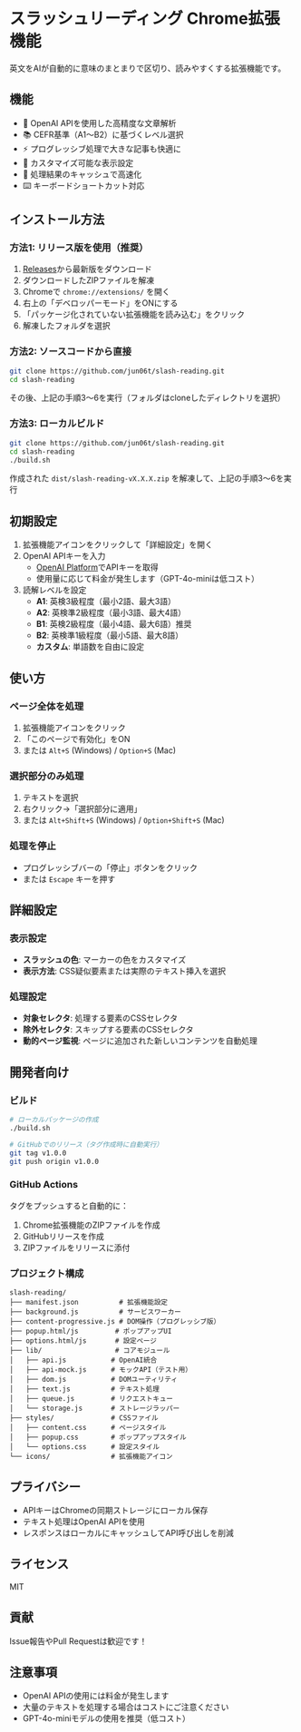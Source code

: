 # スラッシュリーディング Chrome拡張機能

英文をAIが自動的に意味のまとまりで区切り、読みやすくする拡張機能です。

## 機能

- 🤖 OpenAI APIを使用した高精度な文章解析
- 📚 CEFR基準（A1〜B2）に基づくレベル選択
- ⚡ プログレッシブ処理で大きな記事も快適に
- 🎨 カスタマイズ可能な表示設定
- 💾 処理結果のキャッシュで高速化
- ⌨️ キーボードショートカット対応

## インストール方法

### 方法1: リリース版を使用（推奨）

1. [Releases](https://github.com/jun06t/slash-reading/releases)から最新版をダウンロード
2. ダウンロードしたZIPファイルを解凍
3. Chromeで `chrome://extensions/` を開く
4. 右上の「デベロッパーモード」をONにする
5. 「パッケージ化されていない拡張機能を読み込む」をクリック
6. 解凍したフォルダを選択

### 方法2: ソースコードから直接

```bash
git clone https://github.com/jun06t/slash-reading.git
cd slash-reading
```

その後、上記の手順3〜6を実行（フォルダはcloneしたディレクトリを選択）

### 方法3: ローカルビルド

```bash
git clone https://github.com/jun06t/slash-reading.git
cd slash-reading
./build.sh
```

作成された `dist/slash-reading-vX.X.X.zip` を解凍して、上記の手順3〜6を実行

## 初期設定

1. 拡張機能アイコンをクリックして「詳細設定」を開く
2. OpenAI APIキーを入力
   - [OpenAI Platform](https://platform.openai.com/api-keys)でAPIキーを取得
   - 使用量に応じて料金が発生します（GPT-4o-miniは低コスト）
3. 読解レベルを設定
   - **A1**: 英検3級程度（最小2語、最大3語）
   - **A2**: 英検準2級程度（最小3語、最大4語）
   - **B1**: 英検2級程度（最小4語、最大6語）推奨
   - **B2**: 英検準1級程度（最小5語、最大8語）
   - **カスタム**: 単語数を自由に設定

## 使い方

### ページ全体を処理
1. 拡張機能アイコンをクリック
2. 「このページで有効化」をON
3. または `Alt+S` (Windows) / `Option+S` (Mac)

### 選択部分のみ処理
1. テキストを選択
2. 右クリック→「選択部分に適用」
3. または `Alt+Shift+S` (Windows) / `Option+Shift+S` (Mac)

### 処理を停止
- プログレッシブバーの「停止」ボタンをクリック
- または `Escape` キーを押す

## 詳細設定

### 表示設定
- **スラッシュの色**: マーカーの色をカスタマイズ
- **表示方法**: CSS疑似要素または実際のテキスト挿入を選択

### 処理設定
- **対象セレクタ**: 処理する要素のCSSセレクタ
- **除外セレクタ**: スキップする要素のCSSセレクタ
- **動的ページ監視**: ページに追加された新しいコンテンツを自動処理

## 開発者向け

### ビルド

```bash
# ローカルパッケージの作成
./build.sh

# GitHubでのリリース（タグ作成時に自動実行）
git tag v1.0.0
git push origin v1.0.0
```

### GitHub Actions

タグをプッシュすると自動的に：
1. Chrome拡張機能のZIPファイルを作成
2. GitHubリリースを作成
3. ZIPファイルをリリースに添付

### プロジェクト構成

```
slash-reading/
├── manifest.json          # 拡張機能設定
├── background.js          # サービスワーカー
├── content-progressive.js # DOM操作（プログレッシブ版）
├── popup.html/js         # ポップアップUI
├── options.html/js       # 設定ページ
├── lib/                  # コアモジュール
│   ├── api.js           # OpenAI統合
│   ├── api-mock.js      # モックAPI（テスト用）
│   ├── dom.js           # DOMユーティリティ
│   ├── text.js          # テキスト処理
│   ├── queue.js         # リクエストキュー
│   └── storage.js       # ストレージラッパー
├── styles/              # CSSファイル
│   ├── content.css      # ページスタイル
│   ├── popup.css        # ポップアップスタイル
│   └── options.css      # 設定スタイル
└── icons/               # 拡張機能アイコン
```

## プライバシー

- APIキーはChromeの同期ストレージにローカル保存
- テキスト処理はOpenAI APIを使用
- レスポンスはローカルにキャッシュしてAPI呼び出しを削減

## ライセンス

MIT

## 貢献

Issue報告やPull Requestは歓迎です！

## 注意事項

- OpenAI APIの使用には料金が発生します
- 大量のテキストを処理する場合はコストにご注意ください
- GPT-4o-miniモデルの使用を推奨（低コスト）